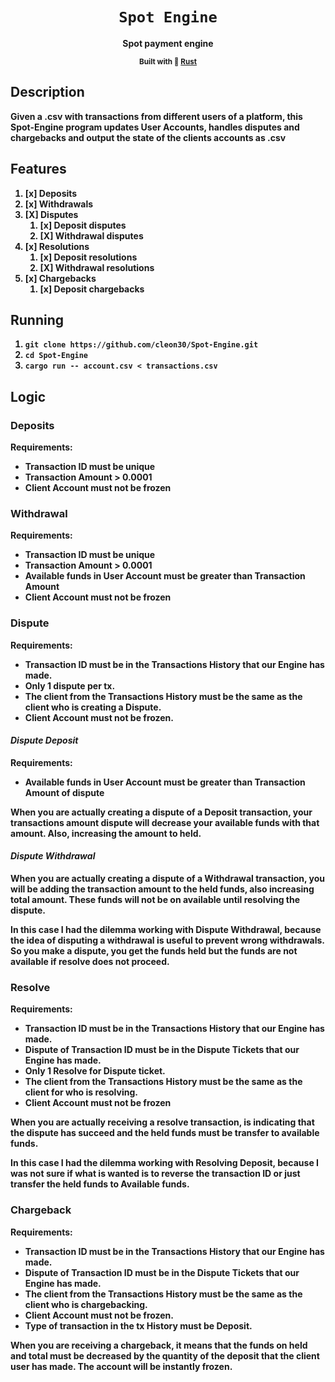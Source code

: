 <div align="center">
  <h1>
    <code>Spot Engine</code>
  </h1>
  <strong>Spot payment engine</sup>
  
  <sub>Built with 🦀 <a href="https://www.rust-lang.org" target="_blank">Rust</a> </sub>

</div>

## Description

Given a .csv with transactions from different users of a platform, this Spot-Engine program updates User Accounts, handles disputes and chargebacks and output the state of the clients accounts as .csv 

## Features
1. [x] Deposits
2. [x] Withdrawals
3. [X] Disputes
    1. [x] Deposit disputes
    2. [X] Withdrawal disputes
4. [x] Resolutions
    1. [x] Deposit resolutions
    2. [X] Withdrawal resolutions
5. [x] Chargebacks
    1. [x] Deposit chargebacks



## Running
  1. `git clone https://github.com/cleon30/Spot-Engine.git`
  2. `cd Spot-Engine`
  3. `cargo run -- account.csv < transactions.csv `

## Logic 

### **Deposits**

Requirements:

- Transaction ID must be unique
- Transaction Amount > 0.0001
- Client Account must not be frozen

### **Withdrawal**

Requirements:

- Transaction ID must be unique
- Transaction Amount > 0.0001 
- Available funds in User Account must be greater than Transaction Amount 
- Client Account must not be frozen

### **Dispute**

Requirements:

- Transaction ID must be in the Transactions History that our Engine has made.
- Only 1 dispute per tx.
- The client from the Transactions History must be the same as the client who is creating a Dispute.
- Client Account must not be frozen.

#### ***Dispute Deposit***

Requirements:

- Available funds in User Account must be greater than Transaction Amount of dispute
    
When you are actually creating a dispute of a Deposit transaction, your transactions amount dispute will decrease your available funds with that amount. Also, increasing the amount to held.

#### ***Dispute Withdrawal***

When you are actually creating a dispute of a Withdrawal transaction, you will be adding the transaction amount to the held funds, also increasing total amount. These funds will not be on available until resolving the dispute.

In this case I had the dilemma working with Dispute Withdrawal, because the idea of disputing a withdrawal is useful to prevent wrong withdrawals. So you make a dispute, you get the funds held but the funds are not available if resolve does not proceed.

### **Resolve**

Requirements:

- Transaction ID must be in the Transactions History that our Engine has made.
- Dispute of Transaction ID must be in the Dispute Tickets that our Engine has made.
- Only 1 Resolve for Dispute ticket.
- The client from the Transactions History must be the same as the client for who is resolving.
- Client Account must not be frozen

When you are actually receiving a resolve transaction, is indicating that the dispute has succeed and the held funds must be transfer to available funds.
 
 In this case I had the dilemma working with Resolving Deposit, because I was not sure if what is wanted is to reverse the transaction ID or just transfer the held funds to Available funds.


### **Chargeback**

Requirements:

- Transaction ID must be in the Transactions History that our Engine has made.
- Dispute of Transaction ID must be in the Dispute Tickets that our Engine has made.
- The client from the Transactions History must be the same as the client who is chargebacking.
- Client Account must not be frozen.
- Type of transaction in the tx History must be Deposit. 

When you are receiving a chargeback, it means that the funds on held and total must be decreased by the quantity of the deposit that the client user has made. The account will be instantly frozen.
 



